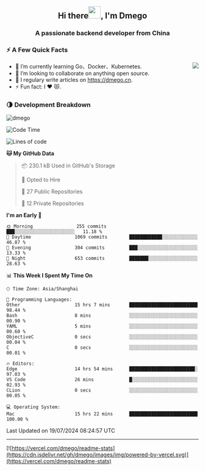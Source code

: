 <h2 align="center">Hi there<img src="https://cdn.jsdelivr.net/gh/dmego/images/img/Hi.gif" height="32" />, I'm Dmego </h2>
<h3 align="center">A passionate backend developer from China</h3>

### ⚡️ A Few Quick Facts

<img align="right" src="https://readme-stats-dmego.vercel.app/api?username=dmego&show_icons=true&icon_color=1573B3&hide_title=true&text_color=718096&bg_color=00000000&hide_border=true"/>

<ul>
    <li> 🌱 I’m currently learning Go、Docker、Kubernetes.</li>
    <li> 👯 I’m looking to collaborate on anything open source.</li>
    <li> 📝 I regulary write articles on <a href="https://dmego.cn">https://dmego.cn</a>.</li>
    <li> ⚡ Fun fact: I ❤️ 😻.</li>
</ul>

### 🌗 Development Breakdown

<img src="https://komarev.com/ghpvc/?username=dmego" alt="dmego" />

<!--START_SECTION:waka-->
![Code Time](http://img.shields.io/badge/Code%20Time-2%2C848%20hrs%2041%20mins-blue)

![Lines of code](https://img.shields.io/badge/From%20Hello%20World%20I%27ve%20Written-696.0%20thousand%20lines%20of%20code-blue)

**🐱 My GitHub Data** 

> 📦 230.1 kB Used in GitHub's Storage 
 > 
> 💼 Opted to Hire
 > 
> 📜 27 Public Repositories 
 > 
> 🔑 12 Private Repositories 
 > 
**I'm an Early 🐤** 

```text
🌞 Morning                255 commits         ███░░░░░░░░░░░░░░░░░░░░░░   11.18 % 
🌆 Daytime                1069 commits        ████████████░░░░░░░░░░░░░   46.87 % 
🌃 Evening                304 commits         ███░░░░░░░░░░░░░░░░░░░░░░   13.33 % 
🌙 Night                  653 commits         ███████░░░░░░░░░░░░░░░░░░   28.63 % 
```


📊 **This Week I Spent My Time On** 

```text
🕑︎ Time Zone: Asia/Shanghai

💬 Programming Languages: 
Other                    15 hrs 7 mins       █████████████████████████   98.44 % 
Bash                     8 mins              ░░░░░░░░░░░░░░░░░░░░░░░░░   00.90 % 
YAML                     5 mins              ░░░░░░░░░░░░░░░░░░░░░░░░░   00.60 % 
ObjectiveC               0 secs              ░░░░░░░░░░░░░░░░░░░░░░░░░   00.04 % 
C                        0 secs              ░░░░░░░░░░░░░░░░░░░░░░░░░   00.01 % 

🔥 Editors: 
Edge                     14 hrs 54 mins      ████████████████████████░   97.03 % 
VS Code                  26 mins             █░░░░░░░░░░░░░░░░░░░░░░░░   02.93 % 
CLion                    0 secs              ░░░░░░░░░░░░░░░░░░░░░░░░░   00.05 % 

💻 Operating System: 
Mac                      15 hrs 22 mins      █████████████████████████   100.00 % 
```


 Last Updated on 19/07/2024 08:24:57 UTC
<!--END_SECTION:waka-->

---

[![https://vercel.com/dmego/readme-stats](https://cdn.jsdelivr.net/gh/dmego/images/img/powered-by-vercel.svg)](https://vercel.com/dmego/readme-stats)

